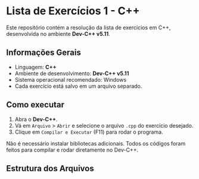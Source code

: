 # Lista de Exercícios 1 - C++

Este repositório contém a resolução da lista de exercícios em C++, desenvolvida no ambiente **Dev-C++ v5.11**.

## Informações Gerais

- Linguagem: **C++**
- Ambiente de desenvolvimento: **Dev-C++ v5.11**
- Sistema operacional recomendado: Windows
- Cada exercício está salvo em um arquivo separado.

## Como executar

1. Abra o **Dev-C++**.
2. Vá em `Arquivo` > `Abrir` e selecione o arquivo `.cpp` do exercício desejado.
3. Clique em `Compilar e Executar` (F11) para rodar o programa.

Não é necessário instalar bibliotecas adicionais. Todos os códigos foram feitos para compilar e rodar diretamente no Dev-C++.

## Estrutura dos Arquivos


